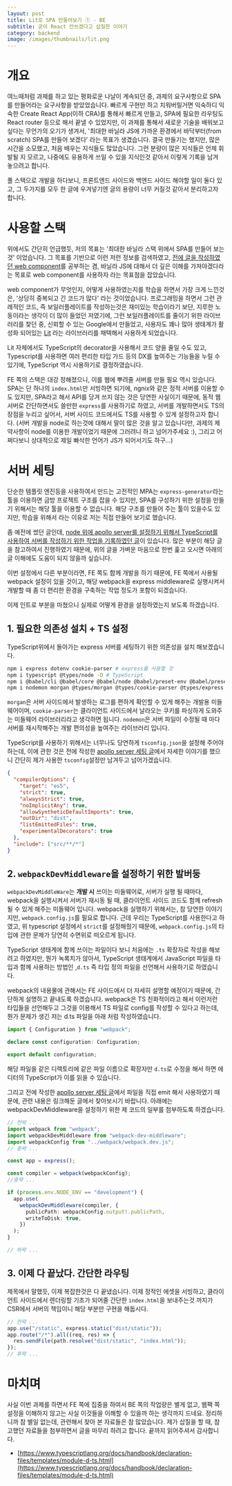 ```yaml
---
layout: post
title: Lit로 SPA 만들어보기 ① - BE
subtitle: 굳이 React 안쓰겠다고 삽질한 이야기
category: backend
image: /images/thumbnails/lit.png
---
```


# 개요

여느때처럼 과제를 하고 있는 평화로운 나날이 계속되던 중, 과제의 요구사항으로 SPA를 만들어라는 요구사항을 받았었습니다. 빠르게 구현만 하고 치워버릴거면 익숙하디 익숙한 Create React App(이하 CRA)를 통해서 빠르게 만들고, SPA에 필요한 라우팅도 React router 등으로 해서 끝낼 수 있었지만, 이 과제를 통해서 새로운 기술을 배워보고 싶다는 무언가의 오기가 생겨서, '최대한 바닐라 JS에 가까운 환경에서 바닥부터(from scratch) SPA를 만들어 보겠다' 라는 목표가 생겼습니다. 결국 만들기는 했지만, 많은 시간을 소모했고, 처음 배우는 지식들도 많았습니다. 그런 분량이 많은 지식들은 언제 휘발될 지 모르고, 나중에도 유용하게 쓰일 수 있을 지식인것 같아서 이렇게 기록을 남겨 놓으려고 합니다.

풀 스택으로 개발을 하다보니, 프론트엔드 사이드와 백엔드 사이드 해야할 일이 둘다 있고, 그 두가지를 모두 한 글에 우겨넣기엔 글의 용량이 너무 커질것 같아서 분리하고자 합니다.

# 사용할 스택

위에서도 간단히 언급했듯, 저의 목표는 '최대한 바닐라 스택 위에서 SPA를 만들어 보는것' 이었습니다. 그 목표를 기반으로 이런 저런 정보를 검색하였고, [전에 글을 작성하였던 web component](/what-is-web-component)를 공부하는 겸, 바닐라 JS에 대해서 더 깊은 이해를 가져야겠다라는 목표로 web component를 사용하자 라는 목표점을 잡았습니다.

web component가 무엇인지, 어떻게 사용하였는지를 학습을 하면서 가장 크게 느낀것은, '상당히 중복되고 긴 코드가 많다' 라는 것이었습니다. 프로그래밍을 하면서 그런 관례적인 코드, 즉 보일러플레이트를 작성하는것은 재미있는 학습이라기 보단, 지루한 노동이라는 생각이 더 많이 들었던 저였기에, 그런 보일러플레이트를 줄이기 위한 라이브러리를 찾던 중, 신뢰할 수 있는 Google에서 만들었고, 사용자도 꽤나 많아 생태계가 활성화 되어있는 [Lit](https://lit.dev/) 라는 라이브러리를 채택해서 사용하게 되었습니다.

Lit 자체에서도 TypeScript의 decorator을 사용해서 코드 양을 줄일 수도 있고, Typescript를 사용하면 여러 편리한 타입 가드 등의 DX를 높여주는 기능들을 누릴 수 있기에, TypeScript 역시 사용하기로 결정하였습니다.

FE 쪽의 스택은 대강 정해졌으니, 이를 웹에 뿌려줄 서버를 만들 필요 역시 있습니다. SPA는 단 하나의 `index.html`만 서빙하면 되기에, ngnix와 같은 정적 서버를 이용할 수도 있지만, SPA라고 해서 API를 당겨 쓰지 않는 것은 당연한 사실이기 때문에, 동적 웹 서버로 간단하면서도 쓸만한 `express`를 사용하기로 하였고, 서버를 개발하면서도 TS의 장점을 누리고 싶어서, 서버 사이드 코드에서도 TS를 사용할 수 있게 설정하고자 합니다. (서버 개발을 node로 하는것에 대해서 말이 많은 것을 알고 있습니다만, 과제의 제약사항이 node를 이용한 개발이었기 때문에 그러려니 하고 넘어가주세요 :), 그리고 어쩌다보니 상대적으로 제일 빠삭한 언어가 JS가 되어서기도 하구...)

# 서버 세팅

단순한 템플릿 엔진등을 사용하여서 만드는 고전적인 MPA는 `express-generator`라는 툴을 이용하면 금방 프로젝트 구조를 잡을 수 있지만, SPA를 구성하기 위한 설정을 만들기 위해서는 해당 툴을 이용할 수 없습니다. 해당 구조를 만들어 주는 툴이 있을수도 있지만, 학습을 위해서 라는 이유로 저는 직접 만들어 보기로 했습니다.

좀 예전에 썼던 글인데, [node 위에 apollo server를 설정하기 위해서 TypeScript를 사용하여 서버를 작성하기 위한 작업을 기록하였던 글](/setting-node-ts-apollo-server)이 있습니다. 많은 부분이 해당 글을 참고하여서 진행하였기 때문에, 위의 글을 가벼운 마음으로 한번 훑고 오시면 아래의 글 이해에도 도움이 되지 않을까 싶습니다.

이번 설정에서 다른 부분이라면, FE 쪽도 함께 개발을 하기 때문에, FE 쪽에서 사용될 webpack 설정이 있을 것이고, 해당 webpack을 express middleware로 실행시켜서 개발할 때 좀 더 편리한 환경을 구축하는 작업 정도가 포함이 되겠습니다.

이제 인트로 부분을 마쳤으니 실제로 어떻게 환경을 설정하였는지 보도록 하겠습니다.

## 1. 필요한 의존성 설치 + TS 설정

TypeScript위에서 돌아가는 express 서버를 세팅하기 위한 의존성을 설치 해보겠습니다.

```bash
npm i express dotenv cookie-parser # express를 사용할 것
npm i typescript @types/node -D # TypeScript
npm i @babel/cli @babel/core @babel/node @babel/preset-env @babel/preset-typescript -D # babel용
npm i nodemon morgan @types/morgan @types/cookie-parser @types/express
```

`morgan`은 서버 사이드에서 발생하는 로그를 편하게 확인할 수 있게 해주는 개발용 미들웨어이며, `cookie-parser`는 클라이언트 사이드에서 날라오는 쿠키를 파싱하게 도와주는 미들웨어 라이브러리라고 생각하면 됩니다. `nodemon`은 서버 파일이 수정될 때 마다 서버를 재시작해주는 개발 편의성을 높여주는 라이브러리 입니다.

TypeScript를 사용하기 위해서는 너무나도 당연하게 `tsconfig.json`을 설정해 주어야 하는데, 이에 관한 것은 전에 작성한 [apollo server 세팅 글](/setting-node-ts-apollo-server)에서 자세한 이야기를 했으니 간단히 제가 사용한 `tsconfig`설정만 남겨두고 넘어가겠습니다.

```json
{
  "compilerOptions": {
    "target": "es5",
    "strict": true,
    "alwaysStrict": true,
    "noImplicitAny": true,
    "allowSyntheticDefaultImports": true,
    "outDir": "dist",
    "listEmittedFiles": true,
    "experimentalDecorators": true
  },
  "include": ["src/**/*"]
}
```

## 2. `webpackDevMiddleware`을 설정하기 위한 발버둥

`webpackDevMiddleWare`는 **개발 시** 쓰이는 미들웨어로, 서버가 실행 될 때마다, webpack을 실행시켜서 서버가 재시동 될 때, 클라이언트 사이드 코드도 함께 refresh 될 수 있게 해주는 미들웨어 입니다. webpack을 실행하기 위해서는, 참 당연한 이야기지만, `webpack.config.js`를 필요로 합니다. 근데 우리는 TypeScript를 사용한다고 하였고, 위 typescript 설정에서 `strict`를 설정해줬기 때문에, `webpack.config.js`의 타입에 관한 문제가 당연히 수면위로 떠오르게 됩니다.

TypeScript 생태계에 함께 쓰이는 파일이다 보니 처음에는 `.ts` 확장자로 작성을 해보려고 하였지만, 뭔가 녹록치가 않아서, TypeScript 생태계에서 JavaScript 파일을 타입과 함께 사용하는 방법인 ,`d.ts` 즉 타입 정의 파일을 선언해서 사용하기로 하였습니다.

webpack의 내용물에 관해서는 FE 사이드에서 더 자세히 설명할 예정이기 때문에, 간단하게 설명하고 끝내도록 하겠습니다. webpack은 TS 친화적이라고 해서 이런저런 타입들을 선언해두고 그것을 이용해서 TS 파일로 config를 작성할 수 있다고 하는데, 뭔가 문제가 생긴 저는 d.ts 파일을 아래 처럼 작성하였습니다.

```typescript
import { Configuration } from "webpack";

declare const configuration: Configuration;

export default configuration;
```

해당 파일을 같은 디렉토리에 같은 파일 이름으로 확장자만 `d.ts`로 수정을 해서 하면 에디터의 TypeScript가 이를 읽을 수 있습니다.

그리고 전에 작성한 [apollo server 세팅 글](/setting-node-ts-apollo-server)에서 파일을 직접 emit 해서 사용하였기 때문에, 관련 내용은 링크해둔 글에서 찾아보시기 바랍니다. 아래에는 webpackDevMiddleware을 설정하기 위한 제 코드의 일부를 첨부하도록 하겠습니다.

```typescript
// 전략 ...
import webpack from "webpack";
import webpackDevMiddleware from "webpack-dev-middleware";
import webpackConfig from "../webpack/webpack.dev.js";
// 중략 ...

const app = express();

const compiler = webpack(webpackConfig);
//중략 ...

if (process.env.NODE_ENV == "development") {
  app.use(
    webpackDevMiddleware(compiler, {
      publicPath: webpackConfig.output!.publicPath,
      writeToDisk: true,
    })
  );
}

// 하략 ...
```

## 3. 이제 다 끝났다. 간단한 라우팅

제목에서 말했듯, 이제 복잡한것은 다 끝냈습니다. 이제 정적인 에셋을 서빙하고, 클라이언트 사이드에서 렌더링할 기초가 되어줄 간단한 `index.html`을 보내주는것 까지가 CSR에서 서버의 책임이니 해당 부분만 구현을 해둡시다.

```typescript
// 전략 ...
app.use("/static", express.static("dist/static"));
app.route("/*").all((req, res) => {
  res.sendFile(path.resolve("dist/static", "index.html"));
});
// 후략 ...
```

# 마치며

사실 이번 과제를 하면서 FE 쪽에 집중을 하여서 BE 쪽의 작업량은 별게 없고, 웹팩 쪽 설정을 이해하지 않고는 사실 이것들을 이해할 수 있을까 하는 생각까지 드네요. 정리하니까 참 별일 없는데, 관련해서 찾아 본 자료들은 참 많았습니다. 제가 삽질을 할 때, 참고했던 자료들을 첨부하면서 글을 마무리 하려고 합니다. 끝까지 읽어주셔서 감사합니다.

- [https://www.typescriptlang.org/docs/handbook/declaration-files/templates/module-d-ts.html](https://www.typescriptlang.org/docs/handbook/declaration-files/templates/module-d-ts.html)
